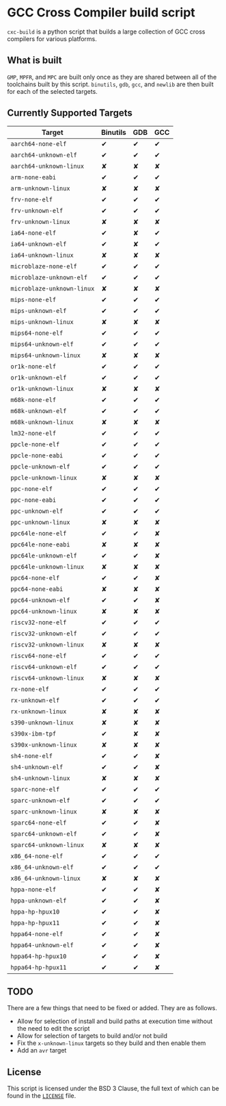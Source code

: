 # GCC Cross Compiler build script

`cxc-build` is a python script that builds a large collection of GCC cross compilers for various platforms.

## What is built

`GMP`, `MPFR`, and `MPC` are built only once as they are shared between all of the toolchains built by this script. `binutils`, `gdb`, `gcc`, and `newlib` are then built for each of the selected targets.

## Currently Supported Targets

| Target                    | Binutils | GDB | GCC  |
|---------------------------|----------|-----|------|
| `aarch64-none-elf`        | ✔        | ✔   | ✔    |
| `aarch64-unknown-elf`     | ✔        | ✔   | ✔    |
| `aarch64-unknown-linux`   | ✘        | ✘   | ✘    |
| `arm-none-eabi`           | ✔        | ✔   | ✔    |
| `arm-unknown-linux`       | ✘        | ✘   | ✘    |
| `frv-none-elf`            | ✔        | ✔   | ✔    |
| `frv-unknown-elf`         | ✔        | ✔   | ✔    |
| `frv-unknown-linux`       | ✘        | ✘   | ✘    |
| `ia64-none-elf`           | ✔        | ✘   | ✔    |
| `ia64-unknown-elf`        | ✔        | ✘   | ✔    |
| `ia64-unknown-linux`      | ✘        | ✘   | ✘    |
| `microblaze-none-elf`     | ✔        | ✔   | ✔    |
| `microblaze-unknown-elf`  | ✔        | ✔   | ✔    |
| `microblaze-unknown-linux`| ✘        | ✘   | ✘    |
| `mips-none-elf`           | ✔        | ✔   | ✔    |
| `mips-unknown-elf`        | ✔        | ✔   | ✔    |
| `mips-unknown-linux`      | ✘        | ✘   | ✘    |
| `mips64-none-elf`         | ✔        | ✔   | ✔    |
| `mips64-unknown-elf`      | ✔        | ✔   | ✔    |
| `mips64-unknown-linux`    | ✘        | ✘   | ✘    |
| `or1k-none-elf`           | ✔        | ✔   | ✔    |
| `or1k-unknown-elf`        | ✔        | ✔   | ✔    |
| `or1k-unknown-linux`      | ✘        | ✘   | ✘    |
| `m68k-none-elf`           | ✔        | ✔   | ✔    |
| `m68k-unknown-elf`        | ✔        | ✔   | ✔    |
| `m68k-unknown-linux`      | ✘        | ✘   | ✘    |
| `lm32-none-elf`           | ✔        | ✔   | ✔    |
| `ppcle-none-elf`          | ✔        | ✔   | ✔    |
| `ppcle-none-eabi`         | ✔        | ✔   | ✔    |
| `ppcle-unknown-elf`       | ✔        | ✔   | ✔    |
| `ppcle-unknown-linux`     | ✘        | ✘   | ✘    |
| `ppc-none-elf`            | ✔        | ✔   | ✔    |
| `ppc-none-eabi`           | ✔        | ✔   | ✔    |
| `ppc-unknown-elf`         | ✔        | ✔   | ✔    |
| `ppc-unknown-linux`       | ✘        | ✘   | ✘    |
| `ppc64le-none-elf`        | ✔        | ✔   | ✘    |
| `ppc64le-none-eabi`       | ✘        | ✘   | ✘    |
| `ppc64le-unknown-elf`     | ✔        | ✔   | ✘    |
| `ppc64le-unknown-linux`   | ✘        | ✘   | ✘    |
| `ppc64-none-elf`          | ✔        | ✔   | ✘    |
| `ppc64-none-eabi`         | ✘        | ✘   | ✘    |
| `ppc64-unknown-elf`       | ✔        | ✔   | ✘    |
| `ppc64-unknown-linux`     | ✘        | ✘   | ✘    |
| `riscv32-none-elf`        | ✔        | ✔   | ✔    |
| `riscv32-unknown-elf`     | ✔        | ✔   | ✔    |
| `riscv32-unknown-linux`   | ✘        | ✘   | ✘    |
| `riscv64-none-elf`        | ✔        | ✔   | ✔    |
| `riscv64-unknown-elf`     | ✔        | ✔   | ✔    |
| `riscv64-unknown-linux`   | ✘        | ✘   | ✘    |
| `rx-none-elf`             | ✔        | ✔   | ✔    |
| `rx-unknown-elf`          | ✔        | ✔   | ✔    |
| `rx-unknown-linux`        | ✘        | ✘   | ✘    |
| `s390-unknown-linux`      | ✘        | ✘   | ✘    |
| `s390x-ibm-tpf`           | ✔        | ✘   | ✘    |
| `s390x-unknown-linux`     | ✘        | ✘   | ✘    |
| `sh4-none-elf`            | ✔        | ✔   | ✘    |
| `sh4-unknown-elf`         | ✔        | ✔   | ✘    |
| `sh4-unknown-linux`       | ✘        | ✘   | ✘    |
| `sparc-none-elf`          | ✔        | ✔   | ✔    |
| `sparc-unknown-elf`       | ✔        | ✔   | ✔    |
| `sparc-unknown-linux`     | ✘        | ✘   | ✘    |
| `sparc64-none-elf`        | ✔        | ✔   | ✘    |
| `sparc64-unknown-elf`     | ✔        | ✔   | ✘    |
| `sparc64-unknown-linux`   | ✘        | ✘   | ✘    |
| `x86_64-none-elf`         | ✔        | ✔   | ✔    |
| `x86_64-unknown-elf`      | ✔        | ✔   | ✔    |
| `x86_64-unknown-linux`    | ✘        | ✘   | ✘    |
| `hppa-none-elf`           | ✔        | ✔   | ✘    |
| `hppa-unknown-elf`        | ✔        | ✔   | ✘    |
| `hppa-hp-hpux10`          | ✔        | ✔   | ✘    |
| `hppa-hp-hpux11`          | ✔        | ✔   | ✘    |
| `hppa64-none-elf`         | ✔        | ✔   | ✘    |
| `hppa64-unknown-elf`      | ✔        | ✔   | ✘    |
| `hppa64-hp-hpux10`        | ✔        | ✔   | ✘    |
| `hppa64-hp-hpux11`        | ✔        | ✔   | ✘    |

## TODO

There are a few things that need to be fixed or added. They are as follows.

 * Allow for selection of install and build paths at execution time without the need to edit the script
 * Allow for selection of targets to build and/or not build
 * Fix the `x-unknown-linux` targets so they build and then enable them
 * Add an `avr` target

## License

This script is licensed under the BSD 3 Clause, the full text of which can be found in the [`LICENSE`](./LICENSE) file.
